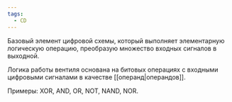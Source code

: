 ```yaml
---
tags:
  - CD
---
```


Базовый элемент цифровой схемы, который выполняет элементарную логическую операцию, преобразую множество входных сигналов в выходной. 

Логика работы вентиля основана на битовых операциях с входными цифровыми сигналами в качестве [[операнд|операндов]].

Примеры: XOR, AND, OR, NOT, NAND, NOR.
